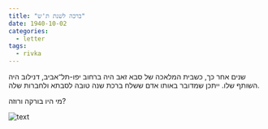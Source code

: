 ```yaml
---
title: "ברכה לשנת ת'ש"
date: 1940-10-02
categories:
  - letter
tags:
  - rivka
---
```



שנים אחר כך, כשבית המלאכה של סבא זאב היה ברחוב
יפו-תל־אביב, דנילוב היה השותף שלו.
ייתכן שמדובר באותו אדם ששלח ברכת שנה טובה
לסבתא ולחברות שלה.

מי היו בורקה ורוזה?

![text](/pupko-papers/assets/images/1940-10-02-danilov-shana-tova.jpg)


